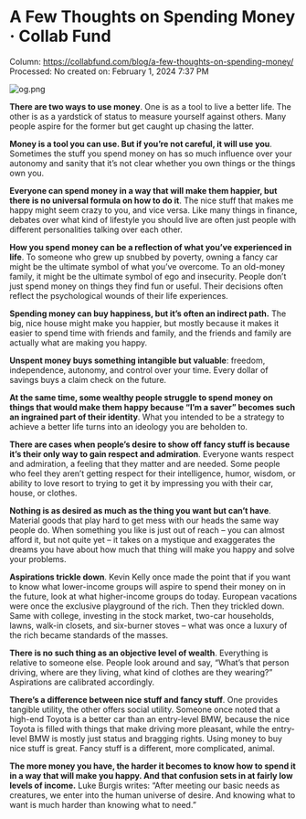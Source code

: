 # A Few Thoughts on Spending Money · Collab Fund

Column: https://collabfund.com/blog/a-few-thoughts-on-spending-money/
Processed: No
created on: February 1, 2024 7:37 PM

![og.png](A%20Few%20Thoughts%20on%20Spending%20Money%20%C2%B7%20Collab%20Fund%20e183195638aa418e8e9df249869969ba/og.png)

**There are two ways to use money**. One is as a tool to live a better life. The other is as a yardstick of status to measure yourself against others. Many people aspire for the former but get caught up chasing the latter.

**Money is a tool you can use. But if you’re not careful, it will use you**. Sometimes the stuff you spend money on has so much influence over your autonomy and sanity that it’s not clear whether you own things or the things own you.

**Everyone can spend money in a way that will make them happier, but there is no universal formula on how to do it**. The nice stuff that makes me happy might seem crazy to you, and vice versa. Like many things in finance, debates over what kind of lifestyle you should live are often just people with different personalities talking over each other.

**How you spend money can be a reflection of what you’ve experienced in life**. To someone who grew up snubbed by poverty, owning a fancy car might be the ultimate symbol of what you’ve overcome. To an old-money family, it might be the ultimate symbol of ego and insecurity. People don’t just spend money on things they find fun or useful. Their decisions often reflect the psychological wounds of their life experiences.

**Spending money can buy happiness, but it’s often an indirect path.** The big, nice house might make you happier, but mostly because it makes it easier to spend time with friends and family, and the friends and family are actually what are making you happy.

**Unspent money buys something intangible but valuable**: freedom, independence, autonomy, and control over your time. Every dollar of savings buys a claim check on the future.

**At the same time, some wealthy people struggle to spend money on things that would make them happy because “I’m a saver” becomes such an ingrained part of their identity**. What you intended to be a strategy to achieve a better life turns into an ideology you are beholden to.

**There are cases when people’s desire to show off fancy stuff is because it’s their only way to gain respect and admiration**. Everyone wants respect and admiration, a feeling that they matter and are needed. Some people who feel they aren’t getting respect for their intelligence, humor, wisdom, or ability to love resort to trying to get it by impressing you with their car, house, or clothes.

**Nothing is as desired as much as the thing you want but can’t have**. Material goods that play hard to get mess with our heads the same way people do. When something you like is just out of reach – you can almost afford it, but not quite yet – it takes on a mystique and exaggerates the dreams you have about how much that thing will make you happy and solve your problems.

**Aspirations trickle down**. Kevin Kelly once made the point that if you want to know what lower-income groups will aspire to spend their money on in the future, look at what higher-income groups do today. European vacations were once the exclusive playground of the rich. Then they trickled down. Same with college, investing in the stock market, two-car households, lawns, walk-in closets, and six-burner stoves – what was once a luxury of the rich became standards of the masses.

**There is no such thing as an objective level of wealth**. Everything is relative to someone else. People look around and say, “What’s that person driving, where are they living, what kind of clothes are they wearing?” Aspirations are calibrated accordingly.

**There’s a difference between nice stuff and fancy stuff**. One provides tangible utility, the other offers social utility. Someone once noted that a high-end Toyota is a better car than an entry-level BMW, because the nice Toyota is filled with things that make driving more pleasant, while the entry-level BMW is mostly just status and bragging rights. Using money to buy nice stuff is great. Fancy stuff is a different, more complicated, animal.

**The more money you have, the harder it becomes to know how to spend it in a way that will make you happy. And that confusion sets in at fairly low levels of income.** Luke Burgis writes: “After meeting our basic needs as creatures, we enter into the human universe of desire. And knowing what to want is much harder than knowing what to need.”